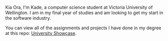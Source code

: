 Kia Ora, I'm Kade, a computer science student at Victoria University of Wellington. I am in my final year of studies and am looking to get my start in the software industry.

You can view all of the assignments and projects I have done in my degree at this repo: [University Showcase](https://github.com/kadeallendev/university-showcase).

<!-- I am currently learning Golang by building a REST API project. Check it out here: [bookstore](https://github.com/kadeallendev/bookstore). -->

<!--
**kadeallendev/kadeallendev** is a ✨ _special_ ✨ repository because its `README.md` (this file) appears on your GitHub profile.

Here are some ideas to get you started:

- 🔭 I’m currently working on ...
- 🌱 I’m currently learning ...
- 👯 I’m looking to collaborate on ...
- 🤔 I’m looking for help with ...
- 💬 Ask me about ...
- 📫 How to reach me: ...
- 😄 Pronouns: ...
- ⚡ Fun fact: ...
-->
